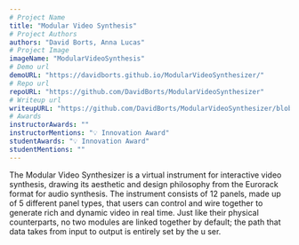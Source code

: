 ```yaml
---
# Project Name
title: "Modular Video Synthesis"
# Project Authors
authors: "David Borts, Anna Lucas"
# Project Image
imageName: "ModularVideoSynthesis"
# Demo url
demoURL: "https://davidborts.github.io/ModularVideoSynthesizer/"
# Repo url
repoURL: "https://github.com/DavidBorts/ModularVideoSynthesizer"
# Writeup url
writeupURL: "https://github.com/DavidBorts/ModularVideoSynthesizer/blob/main/ModularVideoSynthesizer_writeup.pdf"
# Awards
instructorAwards: ""
instructorMentions: "💡 Innovation Award"
studentAwards: "💡 Innovation Award"
studentMentions: ""
---
```

The Modular Video Synthesizer is a virtual instrument for interactive video synthesis, drawing its aesthetic and design philosophy from the Eurorack format for audio synthesis. The instrument consists of 12 panels, made up of 5 different panel types, that users can control and wire together to generate rich and dynamic video in real time. Just like their physical counterparts, no two modules are linked together by default; the path that data takes from input to output is entirely set by the u ser.
